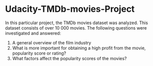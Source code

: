 # Udacity-TMDb-movies-Project
In this particular project, the TMDb movies dataset was analyzed. This dataset consists of over 10 000 movies. The following questions were investigated and answered:
1. A general overview of the film industry
2. What is more important for obtaining a high profit from the movie, popularity score or rating?
3. What factors affect the popularity scores of the movies?
